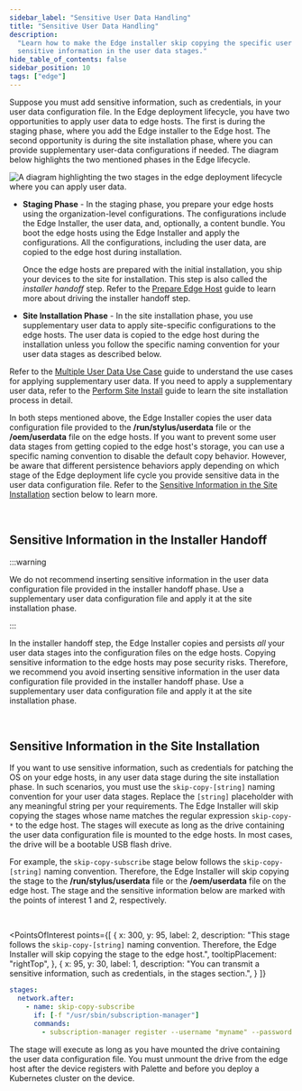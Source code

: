 ```yaml
---
sidebar_label: "Sensitive User Data Handling"
title: "Sensitive User Data Handling"
description:
  "Learn how to make the Edge installer skip copying the specific user data stages to the edge hosts so that you can use
  sensitive information in the user data stages."
hide_table_of_contents: false
sidebar_position: 10
tags: ["edge"]
---
```


Suppose you must add sensitive information, such as credentials, in your user data configuration file. In the Edge
deployment lifecycle, you have two opportunities to apply user data to edge hosts. The first is during the staging
phase, where you add the Edge installer to the Edge host. The second opportunity is during the site installation phase,
where you can provide supplementary user-data configurations if needed. The diagram below highlights the two mentioned
phases in the Edge lifecycle.

![A diagram highlighting the two stages in the edge deployment lifecycle where you can apply user data.](/edge_edge-configuration_cloud-init_user-data.png)

- **Staging Phase** - In the staging phase, you prepare your edge hosts using the organization-level configurations. The
  configurations include the Edge Installer, the user data, and, optionally, a content bundle. You boot the edge hosts
  using the Edge Installer and apply the configurations. All the configurations, including the user data, are copied to
  the edge host during installation.

  Once the edge hosts are prepared with the initial installation, you ship your devices to the site for installation.
  This step is also called the _installer handoff_ step. Refer to the
  [Prepare Edge Host](../site-deployment/stage.md#prepare-edge-host) guide to learn more about driving the installer
  handoff step.

- **Site Installation Phase** - In the site installation phase, you use supplementary user data to apply site-specific
  configurations to the edge hosts. The user data is copied to the edge host during the installation unless you follow
  the specific naming convention for your user data stages as described below.

Refer to the [Multiple User Data Use Case](../edgeforge-workflow/prepare-user-data.md#multiple-user-data-use-case) guide
to understand the use cases for applying supplementary user data. If you need to apply a supplementary user data, refer
to the [Perform Site Install](../site-deployment/site-installation/site-installation.md) guide to learn the site
installation process in detail.

In both steps mentioned above, the Edge Installer copies the user data configuration file provided to the
**/run/stylus/userdata** file or the **/oem/userdata** file on the edge hosts. If you want to prevent some user data
stages from getting copied to the edge host's storage, you can use a specific naming convention to disable the default
copy behavior. However, be aware that different persistence behaviors apply depending on which stage of the Edge
deployment life cycle you provide sensitive data in the user data configuration file. Refer to the
[Sensitive Information in the Site Installation](#sensitive-information-in-the-site-installation) section below to learn
more.

<br />

## Sensitive Information in the Installer Handoff

:::warning

We do not recommend inserting sensitive information in the user data configuration file provided in the installer
handoff phase. Use a supplementary user data configuration file and apply it at the site installation phase.

:::

In the installer handoff step, the Edge Installer copies and persists _all_ your user data stages into the configuration
files on the edge hosts. Copying sensitive information to the edge hosts may pose security risks. Therefore, we
recommend you avoid inserting sensitive information in the user data configuration file provided in the installer
handoff phase. Use a supplementary user data configuration file and apply it at the site installation phase.

<br />

## Sensitive Information in the Site Installation

If you want to use sensitive information, such as credentials for patching the OS on your edge hosts, in any user data
stage during the site installation phase. In such scenarios, you must use the `skip-copy-[string]` naming convention for
your user data stages. Replace the `[string]` placeholder with any meaningful string per your requirements. The Edge
Installer will skip copying the stages whose name matches the regular expression `skip-copy-*` to the edge host. The
stages will execute as long as the drive containing the user data configuration file is mounted to the edge hosts. In
most cases, the drive will be a bootable USB flash drive.

For example, the `skip-copy-subscribe` stage below follows the `skip-copy-[string]` naming convention. Therefore, the
Edge Installer will skip copying the stage to the **/run/stylus/userdata** file or the **/oem/userdata** file on the
edge host. The stage and the sensitive information below are marked with the points of interest 1 and 2, respectively.

<br />

<PointsOfInterest
  points={[
    {
      x: 300,
      y: 95,
      label: 2,
      description: "This stage follows the `skip-copy-[string]` naming convention. Therefore, the Edge Installer will skip copying the stage to the edge host.",
      tooltipPlacement: "rightTop",
    },
    {
      x: 95,
      y: 30,
      label: 1,
      description: "You can transmit a sensitive information, such as credentials, in the stages section.",
    }
  ]}
>

```yaml
stages:
  network.after:
    - name: skip-copy-subscribe
      if: [-f "/usr/sbin/subscription-manager"]
      commands:
        - subscription-manager register --username "myname" --password 'mypassword'
```

</PointsOfInterest>

The stage will execute as long as you have mounted the drive containing the user data configuration file. You must
unmount the drive from the edge host after the device registers with Palette and before you deploy a Kubernetes cluster
on the device.
